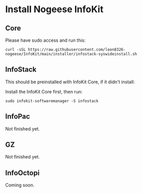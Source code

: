 # Install Nogeese InfoKit
## Core
Please have sudo access and run this:

```
curl -sSL https://raw.githubusercontent.com/leon8326-nogeese/InfoKit/main/installer/infostack-syswideinstall.sh
```

## InfoStack
This should be preinstalled with InfoKit Core, if it didn't install:

Install the InfoKit Core first, then run:

```
sudo infokit-softwaremanager -S infostack
```

## InfoPac
Not finished yet.
## GZ
Not finished yet.
## InfoOctopi
Coming soon.

